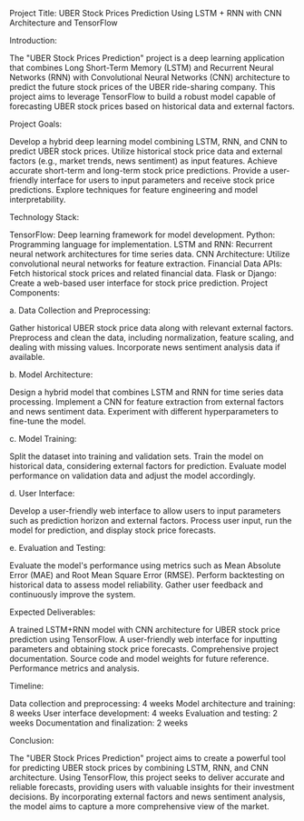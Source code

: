 Project Title: UBER Stock Prices Prediction Using LSTM + RNN with CNN Architecture and TensorFlow

Introduction:

The "UBER Stock Prices Prediction" project is a deep learning application that combines Long Short-Term Memory (LSTM) and Recurrent Neural Networks (RNN) with Convolutional Neural Networks (CNN) architecture to predict the future stock prices of the UBER ride-sharing company. This project aims to leverage TensorFlow to build a robust model capable of forecasting UBER stock prices based on historical data and external factors.

Project Goals:

Develop a hybrid deep learning model combining LSTM, RNN, and CNN to predict UBER stock prices.
Utilize historical stock price data and external factors (e.g., market trends, news sentiment) as input features.
Achieve accurate short-term and long-term stock price predictions.
Provide a user-friendly interface for users to input parameters and receive stock price predictions.
Explore techniques for feature engineering and model interpretability.

Technology Stack:

TensorFlow: Deep learning framework for model development.
Python: Programming language for implementation.
LSTM and RNN: Recurrent neural network architectures for time series data.
CNN Architecture: Utilize convolutional neural networks for feature extraction.
Financial Data APIs: Fetch historical stock prices and related financial data.
Flask or Django: Create a web-based user interface for stock price prediction.
Project Components:

a. Data Collection and Preprocessing:

Gather historical UBER stock price data along with relevant external factors.
Preprocess and clean the data, including normalization, feature scaling, and dealing with missing values.
Incorporate news sentiment analysis data if available.

b. Model Architecture:

Design a hybrid model that combines LSTM and RNN for time series data processing.
Implement a CNN for feature extraction from external factors and news sentiment data.
Experiment with different hyperparameters to fine-tune the model.

c. Model Training:

Split the dataset into training and validation sets.
Train the model on historical data, considering external factors for prediction.
Evaluate model performance on validation data and adjust the model accordingly.

d. User Interface:

Develop a user-friendly web interface to allow users to input parameters such as prediction horizon and external factors.
Process user input, run the model for prediction, and display stock price forecasts.

e. Evaluation and Testing:

Evaluate the model's performance using metrics such as Mean Absolute Error (MAE) and Root Mean Square Error (RMSE).
Perform backtesting on historical data to assess model reliability.
Gather user feedback and continuously improve the system.

Expected Deliverables:

A trained LSTM+RNN model with CNN architecture for UBER stock price prediction using TensorFlow.
A user-friendly web interface for inputting parameters and obtaining stock price forecasts.
Comprehensive project documentation.
Source code and model weights for future reference.
Performance metrics and analysis.

Timeline:

Data collection and preprocessing: 4 weeks
Model architecture and training: 8 weeks
User interface development: 4 weeks
Evaluation and testing: 2 weeks
Documentation and finalization: 2 weeks

Conclusion:

The "UBER Stock Prices Prediction" project aims to create a powerful tool for predicting UBER stock prices by combining LSTM, RNN, and CNN architecture. Using TensorFlow, this project seeks to deliver accurate and reliable forecasts, providing users with valuable insights for their investment decisions. By incorporating external factors and news sentiment analysis, the model aims to capture a more comprehensive view of the market.
